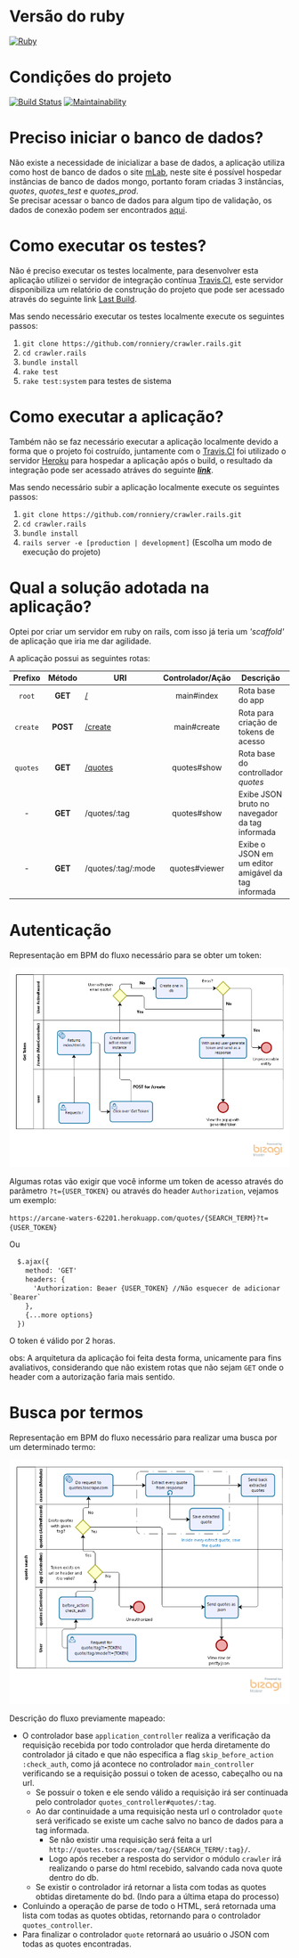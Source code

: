 # Versão do ruby
  [![Ruby](https://img.shields.io/badge/ruby-2.5.3p105-yellowgreen.svg)](https://rubyinstaller.org/downloads/)  

# Condições do projeto
  [![Build Status](https://travis-ci.org/ronniery/crawler.rails.svg?branch=master)](https://travis-ci.org/ronniery/crawler.rails) 
  [![Maintainability](https://api.codeclimate.com/v1/badges/b52e77b44859c59e640c/maintainability)](https://codeclimate.com/github/ronniery/crawler.rails/maintainability)
  
# Preciso iniciar o banco de dados?
  Não existe a necessidade de inicializar a base de dados, a aplicação utiliza como host de banco de dados o site [mLab](https://mlab.com/), neste site é possível
  hospedar instâncias de banco de dados mongo, portanto foram criadas 3 instâncias, *quotes*, *quotes_test* e *quotes_prod*. <br>
  Se precisar acessar o banco de dados para algum tipo de validação, os dados de conexão podem ser encontrados [aqui](https://github.com/ronniery/crawler.rails/blob/master/config/mongoid.yml).

# Como executar os testes?
  Não é preciso executar os testes localmente, para desenvolver esta aplicação utilizei o servidor de integração contínua
  [Travis.CI](https://travis-ci.org), este servidor disponibiliza um relatório de construção do projeto que pode ser acessado através do seguinte link [Last Build](https://travis-ci.org/ronniery/crawler.rails).
  
  Mas sendo necessário executar os testes localmente execute os seguintes passos: <br>
  
  1. `git clone https://github.com/ronniery/crawler.rails.git`
  2. `cd crawler.rails`
  3. `bundle install`
  4. `rake test`
  5. `rake test:system` para testes de sistema

# Como executar a aplicação?
  Também não se faz necessário executar a aplicação localmente devido a forma que o projeto foi costruído, juntamente com o [Travis.CI](https://travis-ci.org)
  foi utilizado o servidor [Heroku](https://www.heroku.com/) para hospedar a aplicação após o build, o resultado da integração pode ser acessado atráves do seguinte <b>*[link](https://arcane-waters-62201.herokuapp.com/)*</b>.
  
  Mas sendo necessário subir a aplicação localmente execute os seguintes passos:
  
  1. `git clone https://github.com/ronniery/crawler.rails.git`
  2. `cd crawler.rails`
  3. `bundle install`
  4. `rails server -e [production | development]` (Escolha um modo de execução do projeto)

# Qual a solução adotada na aplicação?
  Optei por criar um servidor em ruby on rails, com isso já teria um *'scaffold'* de aplicação que iria me dar agilidade. 
  
  A aplicação possui as seguintes rotas:
  
  | Prefixo | Método | URI  | Controlador/Ação | Descrição | Seguro
  | :---: | :---: | --- | :---: | --- | :---: |
  | `root` | **GET** | [/](https://arcane-waters-62201.herokuapp.com/) | main#index | Rota base do app | ✗ |
  | `create` | **POST** | [/create](https://arcane-waters-62201.herokuapp.com/create) | main#create | Rota para criação de tokens de acesso | ✗ |
  | `quotes` | **GET** | [/quotes](https://arcane-waters-62201.herokuapp.com/quotes) | quotes#show | Rota base do controllador *quotes* | ✓ |
  | - | **GET** | /quotes/:tag | quotes#show | Exibe JSON bruto no navegador da tag informada | ✓ |
  | - | **GET** | /quotes/:tag/:mode | quotes#viewer | Exibe o JSON em um editor amigável da tag informada | ✓ |
  
  # Autenticação
  
  Representação em BPM do fluxo necessário para se obter um token:
  
  ![token_creation.png](https://github.com/ronniery/crawler.rails/blob/master/artifacts/token_creation.png)
  
  Algumas rotas vão exigir que você informe um token de acesso através do parâmetro `?t={USER_TOKEN}` ou através do header `Authorization`, 
  vejamos um exemplo:
  
  `https://arcane-waters-62201.herokuapp.com/quotes/{SEARCH_TERM}?t={USER_TOKEN}`
  
  Ou
  
  ```
    $.ajax({
      method: 'GET'
      headers: {
        'Authorization: Beaer {USER_TOKEN} //Não esquecer de adicionar `Bearer`
      },
      {...more options}
    })
  ```
  
   O token é válido por 2 horas.
  
  obs: A arquitetura da aplicação foi feita desta forma, unicamente para fins avaliativos, considerando que não existem rotas que não sejam `GET`
  onde o header com a autorização faria mais sentido.
  
  # Busca por termos
  
  Representação em BPM do fluxo necessário para realizar uma busca por um determinado termo:
  
  ![token_creation.png](https://github.com/ronniery/crawler.rails/blob/master/artifacts/quote_search.png)
  
  Descrição do fluxo previamente mapeado:
  
  * O controlador base `application_controller` realiza a verificação da requisição recebida por todo controlador que herda diretamente do controlador já citado e que não especifica a flag `skip_before_action :check_auth`,
  como já acontece no controlador `main_controller` verificando se a requisição possui o token de acesso, cabeçalho ou na url.
    - Se possuir o token e ele sendo válido a requisição irá ser continuada pelo controlador `quotes_controller#quotes/:tag`.
    - Ao dar continuidade a uma requisição nesta url o controlador `quote` será verificado se existe um cache salvo no banco de dados para a tag informada.
      - Se não existir uma requisição será feita a url `http://quotes.toscrape.com/tag/{SEARCH_TERM/:tag}/`.
      - Logo após receber a resposta do servidor o módulo `crawler` irá realizando o parse do html recebido, salvando cada nova quote dentro do db.
    - Se existir o controlador irá retornar a lista com todas as quotes obtidas diretamente do bd. (Indo para a última etapa do processo)
  * Conluindo a operação de parse de todo o HTML, será retornada uma lista com todas as quotes obtidas, retornando para o controlador `quotes_controller`.
  * Para finalizar o controlador `quote` retornará ao usuário o JSON com todas as quotes encontradas.

  
